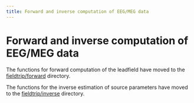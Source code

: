 ```yaml
---
title: Forward and inverse computation of EEG/MEG data
---
```


# Forward and inverse computation of EEG/MEG data

The functions for forward computation of the leadfield have moved to the [fieldtrip/forward](/development/module/forward) directory.

The functions for the inverse estimation of source parameters have moved to the [fieldtrip/inverse](/development/module/inverse) directory.
